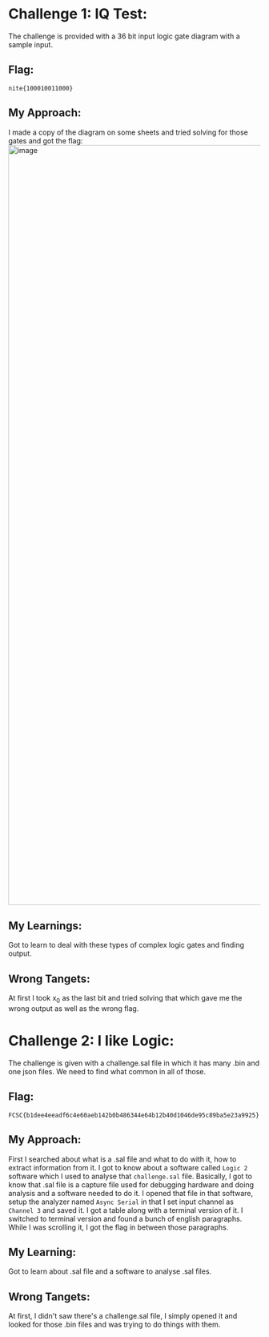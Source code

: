 # Challenge 1: IQ Test:
The challenge is provided with a 36 bit input logic gate diagram with a sample input.

## Flag:
```
nite{100010011000}
```

## My Approach:
I  made a copy of the diagram on some sheets and tried solving for those gates and got the flag:
<img width="920" height="1518" alt="image" src="https://github.com/user-attachments/assets/fdb4e29c-5e9d-4cdb-af01-7e2ad5fb6957" />


## My Learnings:
Got to learn to deal with these types of complex logic gates and finding output.

## Wrong Tangets:
At  first I took x<sub>0</sub> as the last bit and tried solving that which gave me the wrong output as well as the wrong flag.


# Challenge 2: I like Logic:
The challenge is given with a challenge.sal file in which it has many .bin and one json files. We need to find what common in all of those.

## Flag:
```
FCSC{b1dee4eeadf6c4e60aeb142b0b486344e64b12b40d1046de95c89ba5e23a9925}
```
## My Approach:
First I searched about what is a .sal file and what to do with it, how to extract information from it. I got to know about a software called ```Logic 2``` software which I used to analyse that ```challenge.sal``` file. Basically, I got to know that .sal file is a capture file used for debugging hardware and doing analysis and a software needed to do it. I opened that file in that software, setup the analyzer named ```Async Serial``` in that I set input channel as ```Channel 3``` and saved it. I got a table along with a terminal version of it. I switched to terminal version and found a bunch of english paragraphs. While I was scrolling it, I got the flag in between those paragraphs.

## My  Learning:
Got to  learn about .sal file and a software to analyse .sal files.

## Wrong Tangets:
At first, I didn't saw there's a challenge.sal file, I simply opened it and looked for those .bin files and was trying to do things with them.


